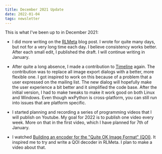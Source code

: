 ```yaml
---
title: December 2021 Update
date: 2022-01-04
tags: newsletter
---
```


This is what I've been up to in December 2021:

* I did more writing on the [RLMeta](/writing/rlmeta-poster2/index.html) blog
  post. I wrote for quite many days, but not for a very long time each day. I
  believe consistency works better.  After each small edit, I published the
  draft. I will continue writing in January.

* After quite a long absence, I made a contribution to
  [Timeline](/projects/timeline/index.html) again. The contribution was to
  replace all image export dialogs with a better, more flexible one. I got
  inspired to work on this because of a problem that a user expressed on the
  mailing list. The new dialog will hopefully make the user experience a bit
  better and it simplified the code base. After the initial version, I had to
  make tweaks to make it work good on both Linux and Windows. Even though
  wxPython is cross-platform, you can still run into issues that are platform
  specific.

* I started planning and recording a series of programming videos that I will
  publish on Youtube. My goal for 2022 is to publish one video every week.
  More on that in the first video, which I have planned for 7th of January.

* I watched [Building an encoder for the "Quite OK Image Format"
  (QOI)](https://youtu.be/GgsRQuGSrc0). It inspired me to try and write a QOI
  decoder in RLMeta. I plan to make a video about that.
